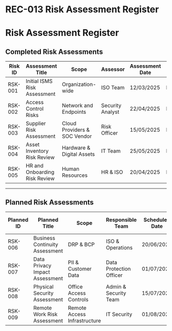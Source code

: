 # REC-013 Risk Assessment Register
# Risk Assessment Register

## Completed Risk Assessments

| Risk ID  | Assessment Title               | Scope                        | Assessor         | Assessment Date | Risk Level | Treatment Plan Status | Next Review   |
|----------|--------------------------------|-----------------------------|------------------|-----------------|------------|----------------------|---------------|
| RSK-001  | Initial ISMS Risk Assessment   | Organization-wide           | ISO Team         | 12/03/2025      | High       | In Progress          | 12/03/2026    |
| RSK-002  | Access Control Risks           | Network and Endpoints      | Security Analyst | 22/04/2025      | Medium     | Implemented          | 22/04/2026    |
| RSK-003  | Supplier Risk Assessment       | Cloud Providers & SOC Vendor | Risk Officer     | 15/05/2025      | High       | Implemented          | 15/05/2026    |
| RSK-004  | Asset Inventory Risk Review    | Hardware & Digital Assets   | IT Team          | 25/05/2025      | Medium     | Planned              | 25/05/2026    |
| RSK-005  | HR and Onboarding Risk Review  | Human Resources            | HR & ISO         | 20/04/2025      | Low        | Implemented          | 20/04/2026    |

---

## Planned Risk Assessments

| Planned ID | Planned Title                  | Scope                        | Responsible Team        | Scheduled Date | Expected Risk Level | Remarks                                |
|------------|--------------------------------|-----------------------------|------------------------|----------------|--------------------|----------------------------------------|
| RSK-006    | Business Continuity Assessment | DRP & BCP                   | ISO & Operations       | 20/06/2025     | High               | Due to recent infrastructure changes    |
| RSK-007    | Data Privacy Impact Assessment | PII & Customer Data         | Data Protection Officer | 01/07/2025     | High               | Aligned with GDPR Review                |
| RSK-008    | Physical Security Assessment   | Office Access Controls      | Admin & Security Team  | 15/07/2025     | Medium             | To align with CCTV upgrade              |
| RSK-009    | Remote Work Risk Assessment    | Remote Access Infrastructure | IT Security            | 01/08/2025     | Medium             | Following policy update                 |
